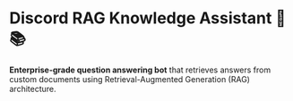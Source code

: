 
# Discord RAG Knowledge Assistant 🤖📚 
**Enterprise-grade question answering bot**
that retrieves answers from custom documents using Retrieval-Augmented Generation (RAG) architecture.
